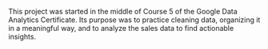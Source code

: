This project was started in the middle of Course 5 of the Google Data Analytics Certificate. Its purpose was to practice cleaning data, organizing it in a meaningful way, and to analyze the sales data to find actionable insights.